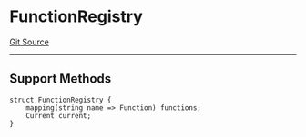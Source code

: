 # FunctionRegistry
[Git Source](https://github.com/metacontract/mc/blob/df7a49283d8212c99bebd64a186325e91d34c075/resources/devkit/api-reference/registry/FunctionRegistry.sol)

---------------------
Support Methods
-----------------------


```solidity
struct FunctionRegistry {
    mapping(string name => Function) functions;
    Current current;
}
```

